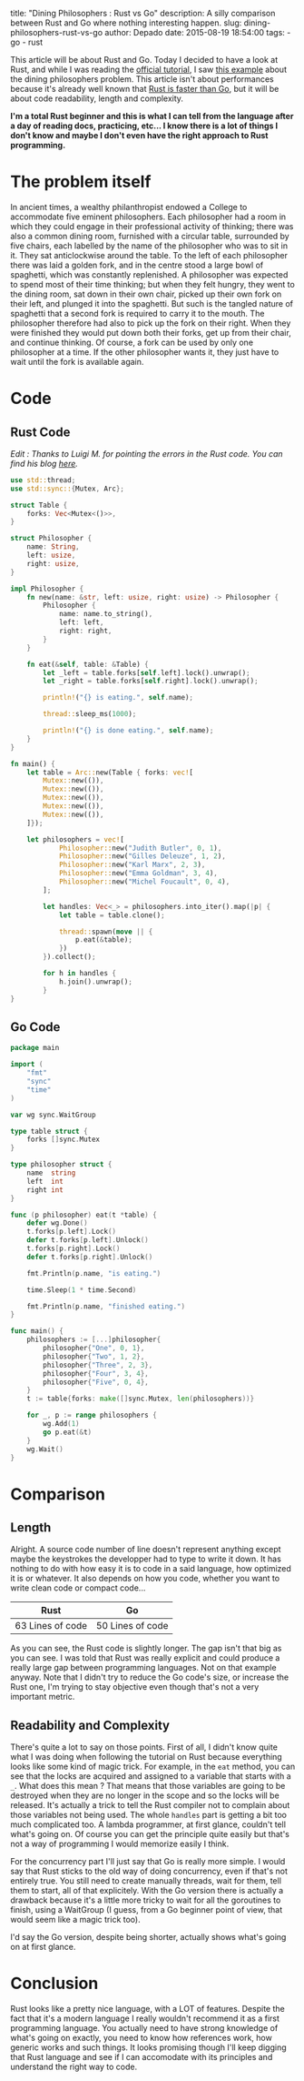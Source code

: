 title: "Dining Philosophers : Rust vs Go"
description: A silly comparison between Rust and Go where nothing interesting happen.
slug: dining-philosophers-rust-vs-go
author: Depado
date: 2015-08-19 18:54:00
tags:
    - go
    - rust

This article will be about Rust and Go. Today I decided to have a look at Rust, and while I was reading the [official tutorial](https://doc.rust-lang.org/book/), I saw [this example](https://doc.rust-lang.org/book/dining-philosophers.html) about the dining philosophers problem. This article isn't about performances because it's already well known that [Rust is faster than Go](http://benchmarksgame.alioth.debian.org/u64q/compare.php?lang=rust&lang2=go), but it will be about code readability, length and complexity.

**I'm a total Rust beginner and this is what I can tell from the language after a day of reading docs, practicing, etc... I know there is a lot of things I don't know and maybe I don't even have the right approach to Rust programming.**

# The problem itself
In ancient times, a wealthy philanthropist endowed a College to accommodate five eminent philosophers. Each philosopher had a room in which they could engage in their professional activity of thinking; there was also a common dining room, furnished with a circular table, surrounded by five chairs, each labelled by the name of the philosopher who was to sit in it. They sat anticlockwise around the table. To the left of each philosopher there was laid a golden fork, and in the centre stood a large bowl of spaghetti, which was constantly replenished. A philosopher was expected to spend most of their time thinking; but when they felt hungry, they went to the dining room, sat down in their own chair, picked up their own fork on their left, and plunged it into the spaghetti. But such is the tangled nature of spaghetti that a second fork is required to carry it to the mouth. The philosopher therefore had also to pick up the fork on their right. When they were finished they would put down both their forks, get up from their chair, and continue thinking. Of course, a fork can be used by only one philosopher at a time. If the other philosopher wants it, they just have to wait until the fork is available again.

# Code

## Rust Code

*Edit : Thanks to Luigi M. for pointing the errors in the Rust code. You can find his blog [here](https://grigio.org/).*

```rust
use std::thread;
use std::sync::{Mutex, Arc};

struct Table {
    forks: Vec<Mutex<()>>,
}

struct Philosopher {
    name: String,
    left: usize,
    right: usize,
}

impl Philosopher {
    fn new(name: &str, left: usize, right: usize) -> Philosopher {
        Philosopher {
            name: name.to_string(),
            left: left,
            right: right,
        }
    }

    fn eat(&self, table: &Table) {
        let _left = table.forks[self.left].lock().unwrap();
        let _right = table.forks[self.right].lock().unwrap();

        println!("{} is eating.", self.name);

        thread::sleep_ms(1000);

        println!("{} is done eating.", self.name);
    }
}

fn main() {
    let table = Arc::new(Table { forks: vec![
        Mutex::new(()),
        Mutex::new(()),
        Mutex::new(()),
        Mutex::new(()),
        Mutex::new(()),
    ]});

    let philosophers = vec![
            Philosopher::new("Judith Butler", 0, 1),
            Philosopher::new("Gilles Deleuze", 1, 2),
            Philosopher::new("Karl Marx", 2, 3),
            Philosopher::new("Emma Goldman", 3, 4),
            Philosopher::new("Michel Foucault", 0, 4),
        ];

        let handles: Vec<_> = philosophers.into_iter().map(|p| {
            let table = table.clone();

            thread::spawn(move || {
                p.eat(&table);
            })
        }).collect();

        for h in handles {
            h.join().unwrap();
        }
}
```

## Go Code

```go
package main

import (
	"fmt"
	"sync"
	"time"
)

var wg sync.WaitGroup

type table struct {
	forks []sync.Mutex
}

type philosopher struct {
	name  string
	left  int
	right int
}

func (p philosopher) eat(t *table) {
	defer wg.Done()
	t.forks[p.left].Lock()
	defer t.forks[p.left].Unlock()
	t.forks[p.right].Lock()
	defer t.forks[p.right].Unlock()

	fmt.Println(p.name, "is eating.")

	time.Sleep(1 * time.Second)

	fmt.Println(p.name, "finished eating.")
}

func main() {
	philosophers := [...]philosopher{
		philosopher{"One", 0, 1},
		philosopher{"Two", 1, 2},
		philosopher{"Three", 2, 3},
		philosopher{"Four", 3, 4},
		philosopher{"Five", 0, 4},
	}
	t := table{forks: make([]sync.Mutex, len(philosophers))}

	for _, p := range philosophers {
		wg.Add(1)
		go p.eat(&t)
	}
	wg.Wait()
}
```

# Comparison

## Length

Alright. A source code number of line doesn't represent anything except maybe the keystrokes the developper had to type to write it down. It has nothing to do with how easy it is to code in a said language, how optimized it is or whatever. It also depends on how you code, whether you want to write clean code or compact code...

| Rust | Go |
|-------|------|
| 63 Lines of code | 50 Lines of code |
As you can see, the Rust code is slightly longer. The gap isn't that big as you can see. I was told that Rust was really explicit and could produce a really large gap between programming languages. Not on that example anyway. Note that I didn't try to reduce the Go code's size, or increase the Rust one, I'm trying to stay objective even though that's not a very important metric.

## Readability and Complexity

There's quite a lot to say on those points. First of all, I didn't know quite what I was doing when following the tutorial on Rust because everything looks like some kind of magic trick. For example, in the `eat` method, you can see that the locks are acquired and assigned to a variable that starts with a `_`. What does this mean ? That means that those variables are going to be destroyed when they are no longer in the scope and so the locks will be released. It's actually a trick to tell the Rust compiler not to complain about those variables not being used. The whole `handles` part is getting a bit too much complicated too. A lambda programmer, at first glance, couldn't tell what's going on. Of course you can get the principle quite easily but that's not a way of programming I would memorize easily I think.

For the concurrency part I'll just say that Go is really more simple. I would say that Rust sticks to the old way of doing concurrency, even if that's not entirely true. You still need to create manually threads, wait for them, tell them to start, all of that explicitely. With the Go version there is actually a drawback because it's a little more tricky to wait for all the goroutines to finish, using a WaitGroup (I guess, from a Go beginner point of view, that would seem like a magic trick too).

I'd say the Go version, despite being shorter, actually shows what's going on at first glance.

# Conclusion
Rust looks like a pretty nice language, with a LOT of features. Despite the fact that it's a modern language I really wouldn't recommend it as a first programming language. You actually need to have strong knowledge of what's going on exactly, you need to know how references work, how generic works and such things. It looks promising though I'll keep digging that Rust language and see if I can accomodate with its principles and understand the right way to code.
